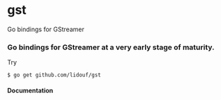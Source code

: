 # gst
Go bindings for GStreamer

### Go bindings for GStreamer at a very early stage of maturity.
Try

    $ go get github.com/lidouf/gst

#### Documentation

